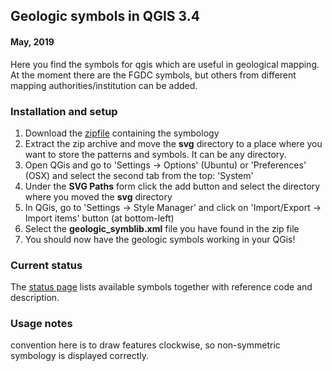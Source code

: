 ## Geologic symbols in QGIS 3.4 
#### May, 2019


Here you find the symbols for qgis which are useful in geological mapping.  At the moment there are the FGDC symbols, but others from different mapping authorities/institution can be added.


### Installation and setup

1. Download the [zipfile](https://github.com/afrigeri/geologic-symbols/raw/master/qgis/3.4/dist/geologic_symbols_qgis.zip) containing the symbology
2. Extract the zip archive and move the __svg__ directory to a place where you want to store the patterns and symbols.  It can be any directory.
3. Open QGis and go to 'Settings -> Options' (Ubuntu) or 'Preferences' (OSX) and select the second tab from the top: 'System'
4. Under the __SVG Paths__ form click the add button and select the directory where you moved the __svg__ directory
5. In QGis, go to 'Settings -> Style Manager' and click on 'Import/Export -> Import items' button (at bottom-left)
6. Select the __geologic_symblib.xml__ file you have found in the zip file
7. You should now have the geologic symbols working in your QGis!

### Current status

The [status page](STATUS.md) lists available symbols together with reference code and description.   

### Usage notes

convention here is to draw features clockwise, so non-symmetric symbology is displayed correctly.


